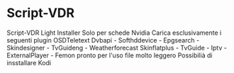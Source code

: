 # Script-VDR
Script-VDR Light Installer
Solo per schede Nvidia
Carica esclusivamente i seguenti plugin OSDTeletext 
Dvbapi - Softhddevice - Epgsearch - Skindesigner - TvGuideng - Weatherforecast 
Skinflatplus - TvGuide - Iptv - ExternalPlayer - Femon
pronto per l'uso file molto leggero
Possibilià di insstallare Kodi
